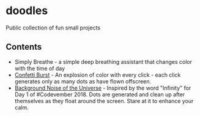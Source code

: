 # doodles
Public collection of fun small projects

## Contents
- Simply Breathe - a simple deep breathing assistant that changes color with the time of day
- [Confetti Burst](https://jessunrein.com/doodles/confetti) - An explosion of color with every click - each click
generates only as many dots as have flown offscreen.
- [Background Noise of the Universe](https://jessunrein.com/doodles/static) - Inspired by the word "Infinity" for Day 1
of #Codevember 2018. Dots are generated and clean up after themselves as they float around the screen. Stare at it to
enhance your calm.
